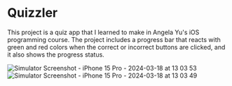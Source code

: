# Quizzler

This project is a quiz app that I learned to make in Angela Yu's iOS programming course. The project includes a progress bar that reacts with green and red colors when the correct or incorrect buttons are clicked, and it also shows the progress status.

![Simulator Screenshot - iPhone 15 Pro - 2024-03-18 at 13 03 53](https://github.com/yavuzkaanakyuz/Quizzler/assets/108089860/b125927a-7aa9-4248-a572-391cd5903c39)
![Simulator Screenshot - iPhone 15 Pro - 2024-03-18 at 13 03 49](https://github.com/yavuzkaanakyuz/Quizzler/assets/108089860/e05519c5-3030-4af1-84c5-b691bb5fc538)
